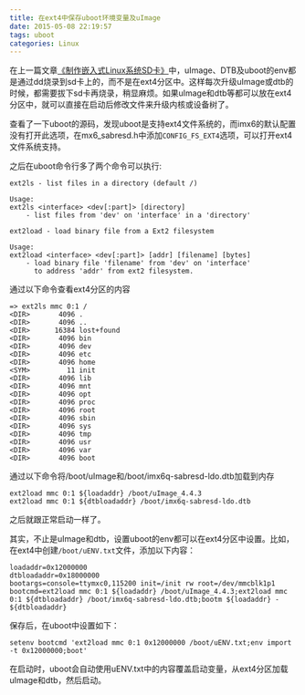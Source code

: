 ```yaml
---
title: 在ext4中保存uboot环境变量及uImage
date: 2015-05-08 22:19:57
tags: uboot
categories: Linux
---
```


在上一篇文章[《制作嵌入式Linux系统SD卡》](/post/zhi-zuo-qian-ru-shi-linuxxi-tong-sdqia)中，uImage、DTB及uboot的env都是通过dd烧录到sd卡上的，而不是在ext4分区中。这样每次升级uImage或dtb的时候，都需要拔下sd卡再烧录，稍显麻烦。如果uImage和dtb等都可以放在ext4分区中，就可以直接在启动后修改文件来升级内核或设备树了。

查看了一下uboot的源码，发现uboot是支持ext4文件系统的，而imx6的默认配置没有打开此选项，在mx6_sabresd.h中添加`CONFIG_FS_EXT4`选项，可以打开ext4文件系统支持。

之后在uboot命令行多了两个命令可以执行:
```
ext2ls - list files in a directory (default /)                                  
                                                                                
Usage:                                                                          
ext2ls <interface> <dev[:part]> [directory]                                     
    - list files from 'dev' on 'interface' in a 'directory'
```

```
ext2load - load binary file from a Ext2 filesystem                              
                                                                                
Usage:                                                                          
ext2load <interface> <dev[:part]> [addr] [filename] [bytes]                     
    - load binary file 'filename' from 'dev' on 'interface'                     
      to address 'addr' from ext2 filesystem. 
```

通过以下命令查看ext4分区的内容
```
=> ext2ls mmc 0:1 /                                                             
<DIR>       4096 .                                                              
<DIR>       4096 ..                                                             
<DIR>      16384 lost+found                                                     
<DIR>       4096 bin                                                            
<DIR>       4096 dev                                                            
<DIR>       4096 etc                                                            
<DIR>       4096 home                                                           
<SYM>         11 init                                                           
<DIR>       4096 lib                                                            
<DIR>       4096 mnt                                                            
<DIR>       4096 opt                                                            
<DIR>       4096 proc                                                           
<DIR>       4096 root                                                           
<DIR>       4096 sbin                                                           
<DIR>       4096 sys                                                            
<DIR>       4096 tmp                                                            
<DIR>       4096 usr                                                            
<DIR>       4096 var                                                            
<DIR>       4096 boot
```

通过以下命令将/boot/uImage和/boot/imx6q-sabresd-ldo.dtb加载到内存
```
ext2load mmc 0:1 ${loadaddr} /boot/uImage_4.4.3
ext2load mmc 0:1 ${dtbloadaddr} /boot/imx6q-sabresd-ldo.dtb
```
之后就跟正常启动一样了。

其实，不止是uImage和dtb，设置uboot的env都可以在ext4分区中设置。比如，在ext4中创建`/boot/uENV.txt`文件，添加以下内容：
```
loadaddr=0x12000000
dtbloadaddr=0x18000000
bootargs=console=ttymxc0,115200 init=/init rw root=/dev/mmcblk1p1
bootcmd=ext2load mmc 0:1 ${loadaddr} /boot/uImage_4.4.3;ext2load mmc 0:1 ${dtbloadaddr} /boot/imx6q-sabresd-ldo.dtb;bootm ${loadaddr} - ${dtbloadaddr}

```
保存后，在uboot中设置如下：
```
setenv bootcmd 'ext2load mmc 0:1 0x12000000 /boot/uENV.txt;env import -t 0x12000000;boot'
```
在启动时，uboot会自动使用uENV.txt中的内容覆盖启动变量，从ext4分区加载uImage和dtb，然后启动。